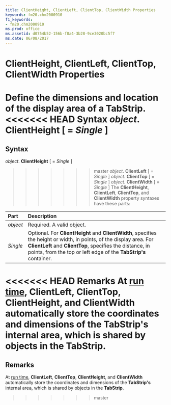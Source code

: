 ```yaml
---
title: ClientHeight, ClientLeft, ClientTop, ClientWidth Properties
keywords: fm20.chm2000910
f1_keywords:
- fm20.chm2000910
ms.prod: office
ms.assetid: d0754b52-156b-f8a4-3b28-9ce3020bc5f7
ms.date: 06/08/2017
---
```



# ClientHeight, ClientLeft, ClientTop, ClientWidth Properties



Define the dimensions and location of the display area of a  **TabStrip**.
<<<<<<< HEAD
 **Syntax**
 _object_. **ClientHeight** [ = _Single_ ]
=======

## Syntax

_object_. **ClientHeight** [ = _Single_ ]
>>>>>>> master
 _object_. **ClientLeft** [ = _Single_ ]
 _object_. **ClientTop** [ = _Single_ ]
 _object_. **ClientWidth** [ = _Single_ ]
The  **ClientHeight**, **ClientLeft**, **ClientTop**, and **ClientWidth** property syntaxes have these parts:


|**Part**|**Description**|
|:-----|:-----|
| _object_|Required. A valid object.|
| _Single_|Optional. For  **ClientHeight** and **ClientWidth**, specifies the height or width, in points, of the display area. For **ClientLeft** and **ClientTop**, specifies the distance, in points, from the top or left edge of the **TabStrip's** container.|

<<<<<<< HEAD
 **Remarks**
At [run time](../../Glossary/vbe-glossary.md),  **ClientLeft**, **ClientTop**, **ClientHeight**, and **ClientWidth** automatically store the coordinates and dimensions of the **TabStrip's** internal area, which is shared by objects in the **TabStrip**.
=======
## Remarks

At [run time](../../Glossary/vbe-glossary.md#run-time),  **ClientLeft**, **ClientTop**, **ClientHeight**, and **ClientWidth** automatically store the coordinates and dimensions of the **TabStrip's** internal area, which is shared by objects in the **TabStrip**.
>>>>>>> master


